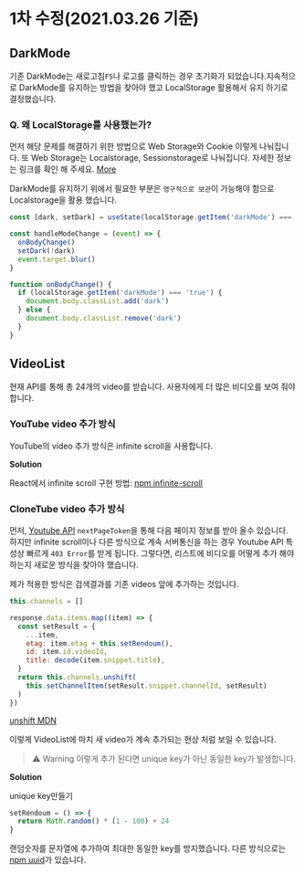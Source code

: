 # 1차 수정(2021.03.26 기준)

## DarkMode

기존 DarkMode는 새로고침`F5`나 로고를 클릭하는 경우 초기화가 되었습니다.지속적으로 DarkMode를 유지하는 방법을 찾아야 했고 LocalStorage 활용해서 유지 하기로 결정했습니다.

### Q. 왜 LocalStorage를 사용했는가?

먼저 해당 문제를 해결하기 위한 방법으로 Web Storage와 Cookie 이렇게 나눠집니다. 또 Web Storage는 Localstorage, Sessionstorage로 나눠집니다. 자세한 정보는 링크를 확인 해 주세요. [More](https://github.com/sonseong10/todostudy/blob/master/notebook/fe/cookie_session_localstorage.md)

DarkMode를 유지하기 위에서 필요한 부분은 `영구적으로 보관`이 가능해야 함으로 Localstorage을 활용 했습니다.

```js
const [dark, setDark] = useState(localStorage.getItem('darkMode') === 'true')

const handleModeChange = (event) => {
  onBodyChange()
  setDark(!dark)
  event.target.blur()
}

function onBodyChange() {
  if (localStorage.getItem('darkMode') === 'true') {
    document.body.classList.add('dark')
  } else {
    document.body.classList.remove('dark')
  }
}
```

## VideoList

현재 API를 통해 총 24개의 video를 받습니다. 사용자에게 더 많은 비디오를 보여 줘야 합니다.

### YouTube video 추가 방식

YouTube의 video 추가 방식은 infinite scroll을 사용합니다.

**Solution**

React에서 infinite scroll 구현 방법: [npm infinite-scroll](https://www.npmjs.com/package/react-infinite-scroll-component)

### CloneTube video 추가 방식

먼저, [Youtube API](https://developers.google.com/youtube/v3/docs/playlistItems/list?hl=ko) `nextPageToken`을 통해 다음 페이지 정보를 받아 올수 있습니다. 하지만 infinite scroll이나 다른 방식으로 계속 서버통신을 하는 경우 Youtube API 특성상 빠르게 `403 Error`를 받게 됩니다. 그렇다면, 리스트에 비디오를 어떻게 추가 해야 하는지 새로운 방식을 찾아야 했습니다.

제가 적용한 방식은 검색결과를 기존 videos 앞에 추가하는 것입니다.

```js
this.channels = []

response.data.items.map((item) => {
  const setResult = {
    ...item,
    etag: item.etag + this.setRendoum(),
    id: item.id.videoId,
    title: decode(item.snippet.title),
  }
  return this.channels.unshift(
    this.setChannelItem(setResult.snippet.channelId, setResult)
  )
})
```

[unshift MDN](https://developer.mozilla.org/ko/docs/Web/JavaScript/Reference/Global_Objects/Array/unshift)

이렇게 VideoList에 마치 새 video가 계속 추가되는 현상 처럼 보일 수 있습니다.

> ⚠ Warning
> 이렇게 추가 된다면 unique key가 아닌 동일한 key가 발생합니다.

**Solution**

unique key만들기

```js
setRendoum = () => {
  return Math.random() * (1 - 100) + 24
}
```

랜덤숫자를 문자열에 추가하여 최대한 동일한 key를 방지했습니다.
다른 방식으로는 [npm uuid](https://www.npmjs.com/package/uuid)가 있습니다.
